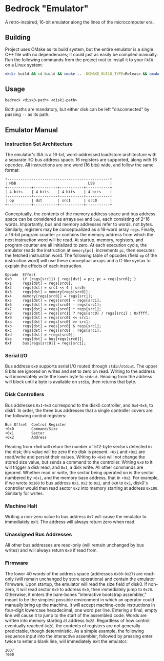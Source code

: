 # Bedrock "Emulator"

A retro-inspired, 16-bit emulator along the lines of the microcomputer era.

## Building

Project uses CMake as its build system, but the entire emulator is a single C++ file with no dependencies; it could just
as easily be compiled manually. Run the following commands from the project root to install it to your `PATH` on a Linux
system:
```bash
mkdir build && cd build && cmake .. -DCMAKE_BUILD_TYPE=Release && cmake --build . && sudo cmake --install .
```

## Usage
```
bedrock <disk0-path> <disk1-path>
```

Both paths are mandatory, but either disk can be left "disconnected" by passing `--` as its path.

## Emulator Manual

### Instruction Set Architecture
The emulator's ISA is a 16-bit, word-addressed load/store architecture with a separate I/O bus address space. 16
registers are supported, along with 16 opcodes. All instructions are one word (16 bits) wide, and follow the same
format:
```
+-----------------------------------------------+
| MSB								  LSB 		|
+-----------+-----------+-----------+-----------+
| 4 bits 	| 4 bits 	| 4 bits 	| 4 bits 	|
+-----------+-----------+-----------+-----------+
| op 		| dst 		| src1 		| src0 		|
+-----------+-----------+-----------+-----------+
```

Conceptually, the contents of the memory address space and bus address space can be considered as arrays `mem` and
`bus`, each consisting of 2^16 words. Importantly, bus and memory addresses refer to _words_, not bytes. Similarly,
registers may be conceptualized as a 16-word array `regs`. Finally, a 16-bit program counter `pc` contains the memory
address from which the next instruction word will be read. At startup, memory, registers, and program counter are all
initialized to zero. At each execution cycle, the emulator reads the instruction at `memory[pc]`, increments `pc`, then
executes the fetched instruction word. The following table of opcodes (field `op` of the instruction word) will use
these conceptual arrays and a C-like syntax to explain the effects of each instruction.

```
Opcode	Effect
0x0		if (regs[src1]) { regs[dst] = pc; pc = regs[src0]; }
0x1		regs[dst] = regs[src0];
0x2		regs[dst] = src1 << 4 | src0;
0x3		regs[dst] = memory[regs[src0]];
0x4		memory[regs[src0]] = regs[src1];
0x5		regs[dst] = regs[src0] + regs[src1];
0x6		regs[dst] = regs[src0] - regs[src1];
0x7		regs[dst] = regs[src0] * regs[src1];
0x8		regs[dst] = regs[src1] ? regs[src0] / regs[src1] : 0xffff;
0x9		regs[dst] = regs[src0] << src1;
0xa		regs[dst] = regs[src0] >> src1;
0xb		regs[dst] = regs[src0] & regs[src1];
0xc		regs[dst] = regs[src0] | regs[src1];
0xd		regs[dst] = ~regs[src0];
0xe		regs[dst] = bus[regs[src0]];
0xf		bus[regs[src0]] = regs[src1];
```

### Serial I/O
Bus address `0x0` supports serial I/O routed through `stdin`/`stdout`. The upper 8 bits are ignored on writes and set to
zero on read. Writing to the address will immediately write the lower byte to `stdout`. Reading from the address will
block until a byte is available on `stdin`, then returns that byte.

### Disk Controllers
Bus addresses `0x1`-`0x3` correspond to the disk0 controller, and `0x4`-`0x6`, to disk1. In order, the three bus
addresses that a single controller covers are the following control registers:
```
Bus Offset	Control Register
+0x0		Command/Size
+0x1		Sector
+0x2		Address
```

Reading from `+0x0` will return the number of 512-byte sectors detected in the disk; this value will be zero if no disk
is present. `+0x1` and `+0x2` are read/write and persist their values. Writing to `+0x0` will not change the stored size
value, but sends a command to the controller. Writing `0x0` to it will trigger a disk read, and `0x1`, a disk write. All
other commands are ignored. Whether read or write, the sector being operated on is the sector numbered by `+0x1`, and
the memory base address, that in `+0x2`. For example, if we wrote `0x100` to bus address `0x3`, `0x2` to `0x2`, and
`0x0` to `0x1`, disk0's controller would then read sector `0x2` into memory starting at address `0x100`. Similarly for
writes.

### Machine Halt
Writing a non-zero value to bus address `0x7` will cause the emulator to immediately exit. The address will always
return zero when read.

### Unassigned Bus Addresses
All other bus addresses are read-only (will remain unchanged by bus writes) and will always return `0x0` if read from.

### Firmware
The lower 40 words of the address space (addresses `0x00`-`0x27`) are read-only (will remain unchanged by store
operations) and contain the emulator firmware. Upon startup, the emulator will read the size field of disk0. If
non-zero, it will read sector `0x0` to address `0x0`, then immediately jump to `0x28`. Otherwise, it enters the
bare-bones "interactive bootstrap assembler," meant to be the simplest possible environment in which an operator could
manually bring up the machine. It will accept machine-code instructions in four-digit lowercase hexadecimal, one word
per line. Entering a final, empty line will cause it to jump to the start of the assembled code. Words are written into
memory starting at address `0x28`. Regardless of how control eventually reached `0x28`, the contents of registers are
not generally predictable, though deterministic. As a simple example, the following sequence input into the interactive
assembler, followed by pressing enter twice to enter a blank line, will immediately exit the emulator:
```
2007
f000
```
